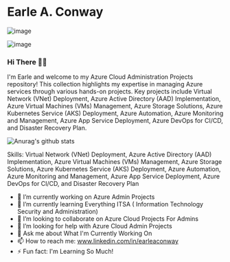 # Earle A. Conway

![image](https://avatars.githubusercontent.com/u/170281247?v=4)

![image](https://github.com/earleaconway/Cloud-Admin/assets/170281247/76073a86-ec5e-46e3-8acc-82225c674889)
### Hi There 👋🏼

I'm Earle and welcome to my Azure Cloud Administration Projects repository! This collection highlights my expertise in managing Azure services through various hands-on projects. Key projects include Virtual Network (VNet) Deployment, Azure Active Directory (AAD) Implementation, Azure Virtual Machines (VMs) Management, Azure Storage Solutions, Azure Kubernetes Service (AKS) Deployment, Azure Automation, Azure Monitoring and Management, Azure App Service Deployment, Azure DevOps for CI/CD, and Disaster Recovery Plan.

![Anurag's github stats](https://github-readme-stats.vercel.app/api?username=earleaconway)

Skills: Virtual Network (VNet) Deployment, Azure Active Directory (AAD) Implementation, Azure Virtual Machines (VMs) Management, Azure Storage Solutions, Azure Kubernetes Service (AKS) Deployment, Azure Automation, Azure Monitoring and Management, Azure App Service Deployment, Azure DevOps for CI/CD, and Disaster Recovery Plan

- 🔭 I’m currently working on Azure Admin Projects 
- 🌱 I’m currently learning Everything ITSA ( Information Technology Security and Administration) 
- 👯 I’m looking to collaborate on Azure Cloud Projects For Admins 
- 🤔 I’m looking for help with Azure Cloud Admin Projects 
- 💬 Ask me about What I'm Currently Working On 
- 📫 How to reach me: www.linkedin.com/in/earleaconway 
- ⚡ Fun fact: I'm Learning So Much! 










